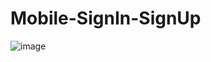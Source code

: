 # Mobile-SignIn-SignUp


![image](https://github.com/shamsky777/Mobile-SignIn-SignUp/assets/111402885/08ee3852-22a2-43ab-8704-577e3f527226)
